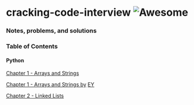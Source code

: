 # cracking-code-interview ![Awesome](https://awesome.re/badge.svg)
### Notes, problems, and solutions

### Table of Contents

#### Python 

[Chapter 1 - Arrays and Strings](https://github.com/nyc-tech/cracking-code-interview/tree/master/PythonSolutions/ChapterOne_Arrays_and_Strings)

[Chapter 1 - Arrays and Strings by](https://github.com/nyc-tech/cracking-code-interview/tree/master/Chapter1) [EY](https://github.com/edwinyung)

[Chapter 2 - Linked Lists](https://github.com/nyc-tech/cracking-code-interview/tree/master/PythonSolutions/ChapterTwo_LinkedLists)



